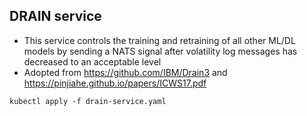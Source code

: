 ## DRAIN service

* This service controls the training and retraining of all other ML/DL models by sending a NATS signal after volatility log messages has decreased to an acceptable level
* Adopted from https://github.com/IBM/Drain3 and https://pinjiahe.github.io/papers/ICWS17.pdf

```
kubectl apply -f drain-service.yaml
```